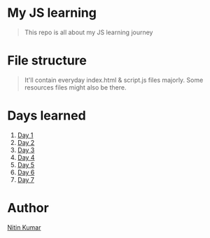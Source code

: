 # My JS learning

> This repo is all about my JS learning journey  

# File structure

> It'll contain everyday index.html & script.js files majorly. Some resources files might also be there.  

# Days learned

1. [Day 1](Day1/js/script.js)
2. [Day 2](Day2/js/script.js)
3. [Day 3](Day3/js/script.js)
4. [Day 4](Day4/js/script.js)
5. [Day 5](Day5/js/script.js)
5. [Day 6](Day6/js/script.js)
5. [Day 7](Day7/js/script.js)


# Author

[Nitin Kumar](https://linkedin.com/in/nitin30kumar/)
